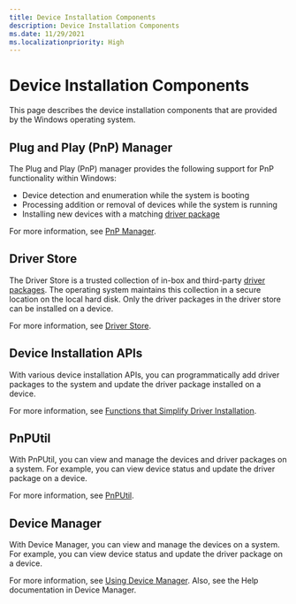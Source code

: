 ```yaml
---
title: Device Installation Components
description: Device Installation Components
ms.date: 11/29/2021
ms.localizationpriority: High
---
```


# Device Installation Components

This page describes the device installation components that are provided by the Windows operating system.

## Plug and Play (PnP) Manager

The Plug and Play (PnP) manager provides the following support for PnP functionality within Windows:

-   Device detection and enumeration while the system is booting
-   Processing addition or removal of devices while the system is running
-   Installing new devices with a matching [driver package](driver-packages.md)

For more information, see [PnP Manager](pnp-manager.md).

## Driver Store  

The Driver Store is a trusted collection of in-box and third-party [driver packages](driver-packages.md). The operating system maintains this collection in a secure location on the local hard disk. Only the driver packages in the driver store can be installed on a device.

For more information, see [Driver Store](driver-store.md).

## Device Installation APIs  

With various device installation APIs, you can programmatically add driver packages to the system and update the driver package installed on a device.

For more information, see [Functions that Simplify Driver Installation](functions-that-simplify-driver-installation.md).

## PnPUtil  

With PnPUtil, you can view and manage the devices and driver packages on a system. For example, you can view device status and update the driver package on a device.

For more information, see [PnPUtil](/windows-hardware/drivers/devtest/pnputil).

## Device Manager  

With Device Manager, you can view and manage the devices on a system. For example, you can view device status and update the driver package on a device.

For more information, see [Using Device Manager](using-device-manager.md). Also, see the Help documentation in Device Manager.
